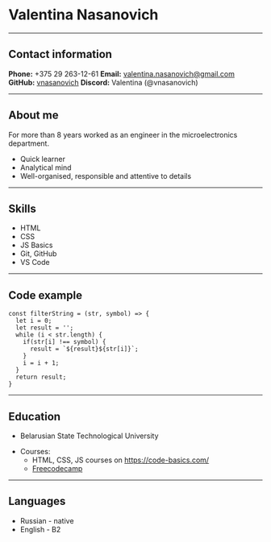 # Valentina Nasanovich

---

## Contact information

**Phone:** +375 29 263-12-61
**Email:** valentina.nasanovich@gmail.com
**GitHub:** [vnasanovich](https://github.com/vnasanovich)
**Discord:** Valentina (@vnasanovich)

---

## About me

For more than 8 years worked as an engineer in the microelectronics department.

- Quick learner
- Analytical mind
- Well-organised, responsible and attentive to details

---

## Skills

- HTML
- CSS
- JS Basics
- Git, GitHub
- VS Code

---

## Code example

```
const filterString = (str, symbol) => {
  let i = 0;
  let result = '';
  while (i < str.length) {
    if(str[i] !== symbol) {
      result = `${result}${str[i]}`;
    }
    i = i + 1;
  }
  return result;
}
```

---

## Education

- Belarusian State Technological University

* Courses:
  - HTML, CSS, JS courses on <https://code-basics.com/>
  - [Freecodecamp](https://www.freecodecamp.org/)

---

## Languages

- Russian - native
- English - B2
